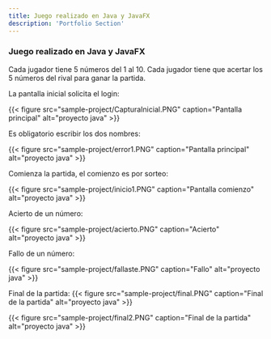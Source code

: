 ```yaml
---
title: Juego realizado en Java y JavaFX
description: 'Portfolio Section'
---
```


### Juego realizado en Java y JavaFX

Cada jugador tiene 5 números del 1 al 10. Cada jugador tiene que acertar los 5 números del rival para ganar la partida.

La pantalla inicial solicita el login:

{{< figure src="sample-project/CapturaInicial.PNG" caption="Pantalla principal" alt="proyecto java" >}}

Es obligatorio escribir los dos nombres:

{{< figure src="sample-project/error1.PNG" caption="Pantalla principal" alt="proyecto java" >}}

Comienza la partida, el comienzo es por sorteo:

{{< figure src="sample-project/inicio1.PNG" caption="Pantalla comienzo" alt="proyecto java" >}}

Acierto de un número:

{{< figure src="sample-project/acierto.PNG" caption="Acierto" alt="proyecto java" >}}

Fallo de un número:

{{< figure src="sample-project/fallaste.PNG" caption="Fallo" alt="proyecto java" >}}

Final de la partida:
{{< figure src="sample-project/final.PNG" caption="Final de la partida" alt="proyecto java" >}}

{{< figure src="sample-project/final2.PNG" caption="Final de la partida" alt="proyecto java" >}}